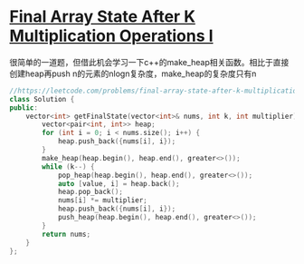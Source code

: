 # [Final Array State After K Multiplication Operations I](https://leetcode.com/problems/final-array-state-after-k-multiplication-operations-i)

很简单的一道题，但借此机会学习一下c++的make_heap相关函数。相比于直接创建heap再push n的元素的nlogn复杂度，make_heap的复杂度只有n
```c++
//https://leetcode.com/problems/final-array-state-after-k-multiplication-operations-i/editorial
class Solution {
public:
    vector<int> getFinalState(vector<int>& nums, int k, int multiplier) {
        vector<pair<int, int>> heap;
        for (int i = 0; i < nums.size(); i++) {
            heap.push_back({nums[i], i});
        }
        make_heap(heap.begin(), heap.end(), greater<>());
        while (k--) {
            pop_heap(heap.begin(), heap.end(), greater<>());
            auto [value, i] = heap.back();
            heap.pop_back();
            nums[i] *= multiplier;
            heap.push_back({nums[i], i});
            push_heap(heap.begin(), heap.end(), greater<>());
        }
        return nums;
    }
};
```